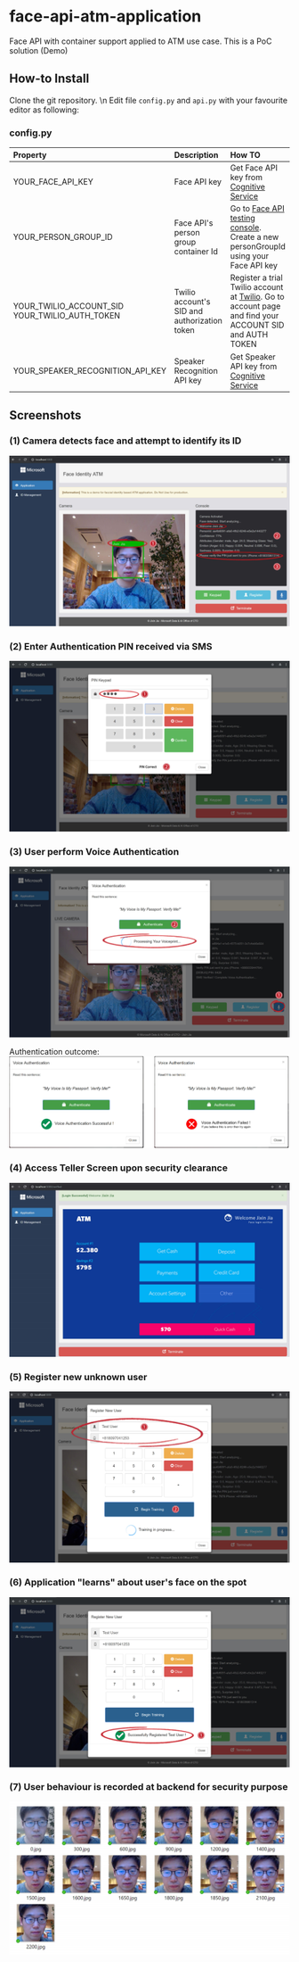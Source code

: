 # face-api-atm-application
Face API with container support applied to ATM use case. This is a PoC solution (Demo)


## How-to Install

Clone the git repository. \n
Edit file ``config.py`` and ``api.py`` with your favourite editor as following:

### config.py
| Property        | Description |How TO  |
|:------------- |:-------------|:-----|
|YOUR_FACE_API_KEY| Face API key | Get Face API key from [Cognitive Service](https://azure.microsoft.com/en-us/try/cognitive-services/?api=face-api)|
|YOUR_PERSON_GROUP_ID      | Face API's person group container Id      |Go to [Face API testing console](https://westus.dev.cognitive.microsoft.com/docs/services/563879b61984550e40cbbe8d/operations/563879b61984550f30395244/console). Create a new personGroupId using your Face API key |
|YOUR_TWILIO_ACCOUNT_SID YOUR_TWILIO_AUTH_TOKEN | Twilio account's SID and authorization token | Register a trial Twilio account at [Twilio](http://www.twilio.com). Go to account page and find your ACCOUNT SID and AUTH TOKEN |
|YOUR_SPEAKER_RECOGNITION_API_KEY| Speaker Recognition API key | Get Speaker API key from [Cognitive Service](https://azure.microsoft.com/en-us/services/cognitive-services/speaker-recognition/) |


## Screenshots

### (1) Camera detects face and attempt to identify its ID
![Alt text](/screenshot/note1.jpg?raw=true)

### (2) Enter Authentication PIN received via SMS
![Alt text](/screenshot/note2.jpg?raw=true)

### (3) User perform Voice Authentication
![Alt text](/screenshot/note3.jpg?raw=true)

Authentication outcome:
![Alt text](/screenshot/voice_auth_outcome.png?raw=true)

### (4) Access Teller Screen upon security clearance
![Alt text](/screenshot/note4.jpg?raw=true)

### (5) Register new unknown user 
![Alt text](/screenshot/note5.jpg?raw=true)

### (6) Application "learns" about user's face on the spot
![Alt text](/screenshot/note6.jpg?raw=true)

### (7) User behaviour is recorded at backend for security purpose
![Alt text](/screenshot/face_recording.png?raw=true)
